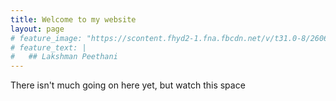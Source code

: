 ```yaml
---
title: Welcome to my website
layout: page
# feature_image: "https://scontent.fhyd2-1.fna.fbcdn.net/v/t31.0-8/26063406_1598170416915651_1055397633714226414_o.jpg?_nc_cat=111&_nc_oc=AQnNtfoXvQn8CoIWxvmCMrYkRkwWKbV1KKIu2jkDlvUjlrnKmJZ75xD_m_wIYmadu_8&_nc_ht=scontent.fhyd2-1.fna&oh=2b2d4cbbc506cd798b8e816e56a139ac&oe=5DAF448B"
# feature_text: |
#   ## Lakshman Peethani
---
```


There isn't much going on here yet, but watch this space
